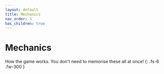 ```yaml
---
layout: default
title: Mechanics
nav_order: 3
has_children: true
---
```


# Mechanics
How the game works. You don't need to memorise these all at once!
{: .fs-6 .fw-300 }
